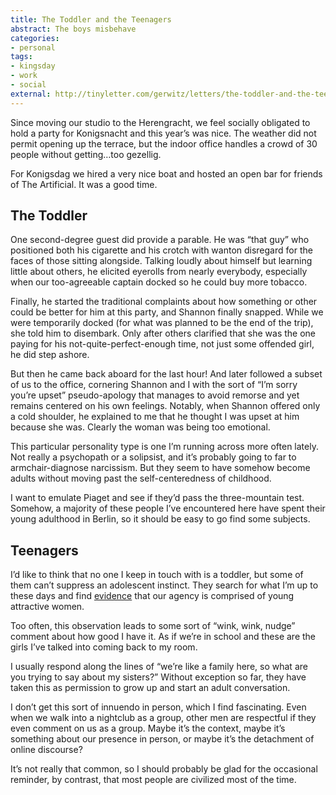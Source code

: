 ```yaml
---
title: The Toddler and the Teenagers
abstract: The boys misbehave
categories:
- personal
tags:
- kingsday
- work
- social
external: http://tinyletter.com/gerwitz/letters/the-toddler-and-the-teenagers
---
```


Since moving our studio to the Herengracht, we feel socially obligated to hold a party for Konigsnacht and this year’s was nice. The weather did not permit opening up the terrace, but the indoor office handles a crowd of 30 people without getting…too gezellig.

For Konigsdag we hired a very nice boat and hosted an open bar for friends of The Artificial. It was a good time.

## The Toddler

One second-degree guest did provide a parable. He was “that guy” who positioned both his cigarette and his crotch with wanton disregard for the faces of those sitting alongside. Talking loudly about himself but learning little about others, he elicited eyerolls from nearly everybody, especially when our too-agreeable captain docked so he could buy more tobacco.

Finally, he started the traditional complaints about how something or other could be better for him at this party, and Shannon finally snapped. While we were temporarily docked (for what was planned to be the end of the trip), she told him to disembark. Only after others clarified that she was the one paying for his not-quite-perfect-enough time, not just some offended girl, he did step ashore.

But then he came back aboard for the last hour! And later followed a subset of us to the office, cornering Shannon and I with the sort of “I’m sorry you’re upset” pseudo-apology that manages to avoid remorse and yet remains centered on his own feelings. Notably, when Shannon offered only a cold shoulder, he explained to me that he thought I was upset at him because she was. Clearly the woman was being too emotional.

This particular personality type is one I’m running across more often lately. Not really a psychopath or a solipsist, and it’s probably going to far to armchair-diagnose narcissism. But they seem to have somehow become adults without moving past the self-centeredness of childhood.

I want to emulate Piaget and see if they’d pass the three-mountain test. Somehow, a majority of these people I’ve encountered here have spent their young adulthood in Berlin, so it should be easy to go find some subjects.

## Teenagers

I’d like to think that no one I keep in touch with is a toddler, but some of them can’t suppress an adolescent instinct. They search for what I’m up to these days and find [evidence](https://www.instagram.com/p/BNrGxztjwDH/?taken-by=veryartificial) that our agency is comprised of young attractive women.

Too often, this observation leads to some sort of “wink, wink, nudge” comment about how good I have it. As if we’re in school and these are the girls I’ve talked into coming back to my room.

I usually respond along the lines of “we’re like a family here, so what are you trying to say about my sisters?” Without exception so far, they have taken this as permission to grow up and start an adult conversation.

I don’t get this sort of innuendo in person, which I find fascinating. Even when we walk into a nightclub as a group, other men are respectful if they even comment on us as a group. Maybe it’s the context, maybe it’s something about our presence in person, or maybe it’s the detachment of online discourse?

It’s not really that common, so I should probably be glad for the occasional reminder, by contrast, that most people are civilized most of the time.
